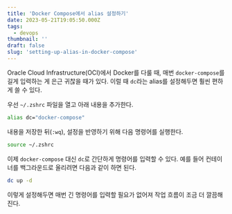 ```yaml
---
title: 'Docker Compose에서 alias 설정하기'
date: 2023-05-21T19:05:50.000Z
tags:
  - devops
thumbnail: ''
draft: false
slug: 'setting-up-alias-in-docker-compose'
---
```


Oracle Cloud Infrastructure(OCI)에서 Docker를 다룰 때, 매번 `docker-compose`를 길게 입력하는 게 은근 귀찮을 때가 있다. 이럴 때 `dc`라는 alias를 설정해두면 훨씬 편하게 쓸 수 있다.

우선 `~/.zshrc` 파일을 열고 아래 내용을 추가한다.

```sh
alias dc="docker-compose"
```

내용을 저장한 뒤(`:wq`), 설정을 반영하기 위해 다음 명령어를 실행한다.

```sh
source ~/.zshrc
```

이제 `docker-compose` 대신 `dc`로 간단하게 명령어를 입력할 수 있다. 예를 들어 컨테이너를 백그라운드로 올리려면 다음과 같이 하면 된다.

```sh
dc up -d
```

이렇게 설정해두면 매번 긴 명령어를 입력할 필요가 없어져 작업 흐름이 조금 더 깔끔해진다.
